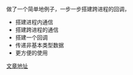 做了一个简单地例子，一步一步搭建跨进程的回调，

- 搭建进程内通信
- 搭建跨进程的通信
- 搭建一个回调
- 传递非基本类型数据
- 更方便的使用

[文章地址](http://blog.csdn.net/guodongxiaren "悬停显示")
